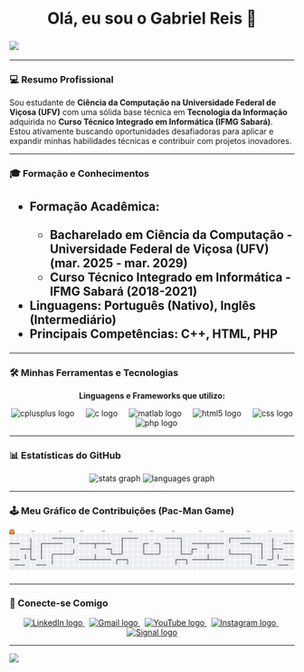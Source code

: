 <h1 align="center">Olá, eu sou o Gabriel Reis 👋</h1>

###

<div>
  <img style="100%" src="https://capsule-render.vercel.app/api?type=waving&height=100&section=header&reversal=false&fontSize=70&fontColor=FFFFFF&fontAlign=50&fontAlignY=50&stroke=-&descSize=20&descAlign=50&descAlignY=50&theme=onedark" />
</div>

---

### 💻 Resumo Profissional

Sou estudante de **Ciência da Computação na Universidade Federal de Viçosa (UFV)** com uma sólida base técnica em **Tecnologia da Informação** adquirida no **Curso Técnico Integrado em Informática (IFMG Sabará)**. Estou ativamente buscando oportunidades desafiadoras para aplicar e expandir minhas habilidades técnicas e contribuir com projetos inovadores.

---

### 🎓 Formação e Conhecimentos

<h2 align="left">
    <ul>
        <li>
            <b>Formação Acadêmica:</b><br>
            &nbsp; &nbsp; <ul>
                <li><b>Bacharelado em Ciência da Computação</b> - <b>Universidade Federal de Viçosa (UFV)</b> (mar. 2025 - mar. 2029)</li>
                <li><b>Curso Técnico Integrado em Informática</b> - <b>IFMG Sabará</b> (2018-2021)</li>
            </ul>
        </li>
        <li>
            <b>Linguagens:</b> Português (Nativo), <b>Inglês (Intermediário)</b>
        </li>
        <li>
            <b>Principais Competências:</b> <b>C++</b>, <b>HTML</b>, <b>PHP</b>
        </li>
    </ul>
</h2>

---

### 🛠️ Minhas Ferramentas e Tecnologias

<div align="center">
    <p><strong>Linguagens e Frameworks que utilizo:</strong></p>
</div>
<div align="center">
    <img src="https://cdn.jsdelivr.net/gh/devicons/devicon/icons/cplusplus/cplusplus-original.svg" height="60" alt="cplusplus logo" />
    <img width="12" />
    <img src="https://cdn.jsdelivr.net/gh/devicons/devicon/icons/c/c-original.svg" height="60" alt="c logo" />
    <img width="12" />
    <img src="https://cdn.jsdelivr.net/gh/devicons/devicon/icons/matlab/matlab-original.svg" height="60" alt="matlab logo" />
    <img width="12" />
    <img src="https://cdn.jsdelivr.net/gh/devicons/devicon/icons/html5/html5-original.svg" height="60" alt="html5 logo" />
    <img width="12" />
    <img src="https://cdn.jsdelivr.net/gh/devicons/devicon/icons/css3/css3-original.svg" height="60" alt="css logo" />
    <img width="12" />
    <img src="https://cdn.jsdelivr.net/gh/devicons/devicon/icons/php/php-original.svg" height="60" alt="php logo" />
</div>

---

### 📊 Estatísticas do GitHub

<div align="center">
    <img src="https://github-readme-stats.vercel.app/api?username=gabrielreisz&hide_title=false&hide_rank=false&show_icons=true&include_all_commits=true&count_private=true&disable_animations=false&theme=dracula&locale=en&hide_border=false&order=1" height="150" alt="stats graph" />
    <img src="https://github-readme-stats.vercel.app/api/top-langs?username=gabrielreisz&locale=en&hide_title=false&layout=compact&card_width=320&langs_count=5&theme=dracula&hide_border=false&order=2" height="150" alt="languages graph" />
</div>

---

### 🕹️ Meu Gráfico de Contribuições (Pac-Man Game)

<div align="center">
    <picture>
        <source media="(prefers-color-scheme: dark)" srcset="https://raw.githubusercontent.com/gabrielreisz/gabrielreisz/output/pacman-contribution-graph-dark.svg">
        <source media="(prefers-color-scheme: light)" srcset="https://raw.githubusercontent.com/gabrielreisz/gabrielreisz/output/pacman-contribution-graph.svg">
        <img alt="pacman contribution graph" src="https://raw.githubusercontent.com/gabrielreisz/gabrielreisz/output/pacman-contribution-graph.svg">
    </picture>
</div>

---

### 🔗 Conecte-se Comigo

<div align="center">
    <a href="www.linkedin.com/in/gabrielcreiss" target="_blank">
        <img src="https://img.shields.io/static/v1?message=LinkedIn&logo=linkedin&label=&color=0077B5&logoColor=white&labelColor=&style=for-the-badge" height="35" alt="LinkedIn logo" />
    </a>
    &nbsp;
    <a href="mailto:gcostareis02@gmail.com" target="_blank">
        <img src="https://img.shields.io/static/v1?message=Gmail&logo=gmail&label=&color=D14836&logoColor=white&labelColor=&style=for-the-badge" height="35" alt="Gmail logo" />
    </a>
    &nbsp;
    <a href="https://www.youtube.com/@Gabrielcreisz" target="_blank">
        <img src="https://img.shields.io/static/v1?message=Youtube&logo=youtube&label=&color=FF0000&logoColor=white&labelColor=&style=for-the-badge" height="35" alt="YouTube logo" />
    </a>
    &nbsp;
    <a href="https://www.instagram.com/gabrielcreisz/" target="_blank">
        <img src="https://img.shields.io/static/v1?message=Instagram&logo=instagram&label=&color=E4405F&logoColor=white&labelColor=&style=for-the-badge" height="35" alt="Instagram logo" />
    </a>
    &nbsp;
    <a href="https://signal.me/#eu/z2AtnE4_igJ57WXHLFnErye-7aeyl7cTKuFU-qiQCKeAhRPKnOhEbIP_EZohlU5R" target="_blank">
        <img src="https://img.shields.io/static/v1?message=Signal&logo=signal&label=&color=3a76f0&logoColor=white&labelColor=&style=for-the-badge" height="35" alt="Signal logo" />
    </a>
</div>

---

<div>
  <img style="100%" src="https://capsule-render.vercel.app/api?type=waving&height=100&section=footer&reversal=false&fontSize=70&fontColor=FFFFFF&fontAlign=50&fontAlignY=50&stroke=-&descSize=20&descAlign=50&descAlignY=50&theme=onedark" />
</div>
